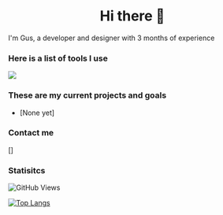 <h1 align="center">Hi there 👋</h1>

I'm Gus, a developer and designer with 3 months of experience

### Here is a list of tools I use
![](https://skillicons.dev/icons?i=idea,vscode,java,css,html)

### These are my current projects and goals
* [None yet]

### Contact me
[]

### Statisitcs
![GitHub Views](https://komarev.com/ghpvc/?username=97st&color=AA80FF)

[![Top Langs](https://github-readme-stats.vercel.app/api/top-langs/?username=97st&layout=compact&theme=nightowl)](https://github.com/anuraghazra/github-readme-stats)
